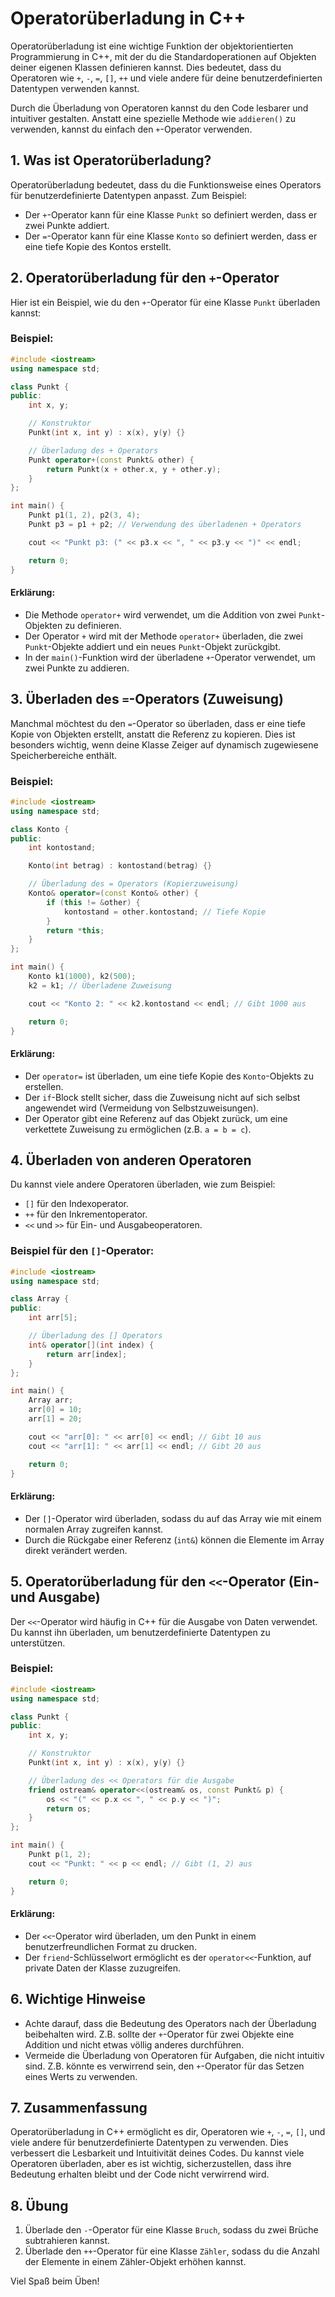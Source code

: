 # Operatorüberladung in C++

Operatorüberladung ist eine wichtige Funktion der objektorientierten Programmierung in C++, mit der du die Standardoperationen auf Objekten deiner eigenen Klassen definieren kannst. Dies bedeutet, dass du Operatoren wie `+`, `-`, `=`, `[]`, `++` und viele andere für deine benutzerdefinierten Datentypen verwenden kannst.

Durch die Überladung von Operatoren kannst du den Code lesbarer und intuitiver gestalten. Anstatt eine spezielle Methode wie `addieren()` zu verwenden, kannst du einfach den `+`-Operator verwenden.

## 1. Was ist Operatorüberladung?

Operatorüberladung bedeutet, dass du die Funktionsweise eines Operators für benutzerdefinierte Datentypen anpasst. Zum Beispiel:

- Der `+`-Operator kann für eine Klasse `Punkt` so definiert werden, dass er zwei Punkte addiert.
- Der `=`-Operator kann für eine Klasse `Konto` so definiert werden, dass er eine tiefe Kopie des Kontos erstellt.

## 2. Operatorüberladung für den `+`-Operator

Hier ist ein Beispiel, wie du den `+`-Operator für eine Klasse `Punkt` überladen kannst:

### Beispiel:

```cpp
#include <iostream>
using namespace std;

class Punkt {
public:
    int x, y;

    // Konstruktor
    Punkt(int x, int y) : x(x), y(y) {}

    // Überladung des + Operators
    Punkt operator+(const Punkt& other) {
        return Punkt(x + other.x, y + other.y);
    }
};

int main() {
    Punkt p1(1, 2), p2(3, 4);
    Punkt p3 = p1 + p2; // Verwendung des überladenen + Operators

    cout << "Punkt p3: (" << p3.x << ", " << p3.y << ")" << endl;

    return 0;
}
```

#### Erklärung:
- Die Methode `operator+` wird verwendet, um die Addition von zwei `Punkt`-Objekten zu definieren.
- Der Operator `+` wird mit der Methode `operator+` überladen, die zwei `Punkt`-Objekte addiert und ein neues `Punkt`-Objekt zurückgibt.
- In der `main()`-Funktion wird der überladene `+`-Operator verwendet, um zwei Punkte zu addieren.

## 3. Überladen des `=`-Operators (Zuweisung)

Manchmal möchtest du den `=`-Operator so überladen, dass er eine tiefe Kopie von Objekten erstellt, anstatt die Referenz zu kopieren. Dies ist besonders wichtig, wenn deine Klasse Zeiger auf dynamisch zugewiesene Speicherbereiche enthält.

### Beispiel:

```cpp
#include <iostream>
using namespace std;

class Konto {
public:
    int kontostand;

    Konto(int betrag) : kontostand(betrag) {}

    // Überladung des = Operators (Kopierzuweisung)
    Konto& operator=(const Konto& other) {
        if (this != &other) {
            kontostand = other.kontostand; // Tiefe Kopie
        }
        return *this;
    }
};

int main() {
    Konto k1(1000), k2(500);
    k2 = k1; // Überladene Zuweisung

    cout << "Konto 2: " << k2.kontostand << endl; // Gibt 1000 aus

    return 0;
}
```

#### Erklärung:
- Der `operator=` ist überladen, um eine tiefe Kopie des `Konto`-Objekts zu erstellen.
- Der `if`-Block stellt sicher, dass die Zuweisung nicht auf sich selbst angewendet wird (Vermeidung von Selbstzuweisungen).
- Der Operator gibt eine Referenz auf das Objekt zurück, um eine verkettete Zuweisung zu ermöglichen (z.B. `a = b = c`).

## 4. Überladen von anderen Operatoren

Du kannst viele andere Operatoren überladen, wie zum Beispiel:

- `[]` für den Indexoperator.
- `++` für den Inkrementoperator.
- `<<` und `>>` für Ein- und Ausgabeoperatoren.

### Beispiel für den `[]`-Operator:

```cpp
#include <iostream>
using namespace std;

class Array {
public:
    int arr[5];

    // Überladung des [] Operators
    int& operator[](int index) {
        return arr[index];
    }
};

int main() {
    Array arr;
    arr[0] = 10;
    arr[1] = 20;

    cout << "arr[0]: " << arr[0] << endl; // Gibt 10 aus
    cout << "arr[1]: " << arr[1] << endl; // Gibt 20 aus

    return 0;
}
```

#### Erklärung:
- Der `[]`-Operator wird überladen, sodass du auf das Array wie mit einem normalen Array zugreifen kannst.
- Durch die Rückgabe einer Referenz (`int&`) können die Elemente im Array direkt verändert werden.

## 5. Operatorüberladung für den `<<`-Operator (Ein- und Ausgabe)

Der `<<`-Operator wird häufig in C++ für die Ausgabe von Daten verwendet. Du kannst ihn überladen, um benutzerdefinierte Datentypen zu unterstützen.

### Beispiel:

```cpp
#include <iostream>
using namespace std;

class Punkt {
public:
    int x, y;

    // Konstruktor
    Punkt(int x, int y) : x(x), y(y) {}

    // Überladung des << Operators für die Ausgabe
    friend ostream& operator<<(ostream& os, const Punkt& p) {
        os << "(" << p.x << ", " << p.y << ")";
        return os;
    }
};

int main() {
    Punkt p(1, 2);
    cout << "Punkt: " << p << endl; // Gibt (1, 2) aus

    return 0;
}
```

#### Erklärung:
- Der `<<`-Operator wird überladen, um den Punkt in einem benutzerfreundlichen Format zu drucken.
- Der `friend`-Schlüsselwort ermöglicht es der `operator<<`-Funktion, auf private Daten der Klasse zuzugreifen.

## 6. Wichtige Hinweise

- Achte darauf, dass die Bedeutung des Operators nach der Überladung beibehalten wird. Z.B. sollte der `+`-Operator für zwei Objekte eine Addition und nicht etwas völlig anderes durchführen.
- Vermeide die Überladung von Operatoren für Aufgaben, die nicht intuitiv sind. Z.B. könnte es verwirrend sein, den `+`-Operator für das Setzen eines Werts zu verwenden.

## 7. Zusammenfassung

Operatorüberladung in C++ ermöglicht es dir, Operatoren wie `+`, `-`, `=`, `[]`, und viele andere für benutzerdefinierte Datentypen zu verwenden. Dies verbessert die Lesbarkeit und Intuitivität deines Codes. Du kannst viele Operatoren überladen, aber es ist wichtig, sicherzustellen, dass ihre Bedeutung erhalten bleibt und der Code nicht verwirrend wird.

## 8. Übung

1. Überlade den `-`-Operator für eine Klasse `Bruch`, sodass du zwei Brüche subtrahieren kannst.
2. Überlade den `++`-Operator für eine Klasse `Zähler`, sodass du die Anzahl der Elemente in einem Zähler-Objekt erhöhen kannst.

Viel Spaß beim Üben!
